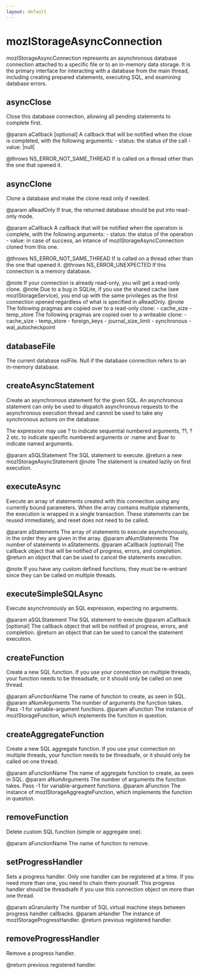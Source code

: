 ```yaml
---
layout: default
---
```


# mozIStorageAsyncConnection #

mozIStorageAsyncConnection represents an asynchronous database
connection attached to a specific file or to an in-memory data
storage.  It is the primary interface for interacting with a
database from the main thread, including creating prepared
statements, executing SQL, and examining database errors.


## asyncClose ##

Close this database connection, allowing all pending statements
to complete first.

@param aCallback [optional]
       A callback that will be notified when the close is completed,
       with the following arguments:
       - status: the status of the call
       - value: |null|

@throws NS_ERROR_NOT_SAME_THREAD
        If is called on a thread other than the one that opened it.


## asyncClone ##

Clone a database and make the clone read only if needed.

@param aReadOnly
       If true, the returned database should be put into read-only mode.

@param aCallback
       A callback that will be notified when the operation is complete,
       with the following arguments:
       - status: the status of the operation
       - value: in case of success, an intance of
            mozIStorageAsyncConnection cloned from this one.

@throws NS_ERROR_NOT_SAME_THREAD
        If is called on a thread other than the one that opened it.
@throws NS_ERROR_UNEXPECTED
        If this connection is a memory database.

@note If your connection is already read-only, you will get a read-only
      clone.
@note Due to a bug in SQLite, if you use the shared cache
      (see mozIStorageService), you end up with the same privileges as the
      first connection opened regardless of what is specified in aReadOnly.
@note The following pragmas are copied over to a read-only clone:
       - cache_size
       - temp_store
      The following pragmas are copied over to a writeable clone:
       - cache_size
       - temp_store
       - foreign_keys
       - journal_size_limit
       - synchronous
       - wal_autocheckpoint


## databaseFile ##

The current database nsIFile.  Null if the database
connection refers to an in-memory database.


## createAsyncStatement ##

Create an asynchronous statement for the given SQL. An
asynchronous statement can only be used to dispatch asynchronous
requests to the asynchronous execution thread and cannot be used
to take any synchronous actions on the database.

The expression may use ? to indicate sequential numbered arguments,
?1, ?2 etc. to indicate specific numbered arguments or :name and
$var to indicate named arguments.

@param aSQLStatement
       The SQL statement to execute.
@return a new mozIStorageAsyncStatement
@note The statement is created lazily on first execution.


## executeAsync ##

Execute an array of statements created with this connection using
any currently bound parameters. When the array contains multiple
statements, the execution is wrapped in a single
transaction. These statements can be reused immediately, and
reset does not need to be called.

@param aStatements
       The array of statements to execute asynchronously, in the order they
       are given in the array.
@param aNumStatements
       The number of statements in aStatements.
@param aCallback [optional]
       The callback object that will be notified of progress, errors, and
       completion.
@return an object that can be used to cancel the statements execution.

@note If you have any custom defined functions, they must be
       re-entrant since they can be called on multiple threads.


## executeSimpleSQLAsync ##

Execute asynchronously an SQL expression, expecting no arguments.

@param aSQLStatement
       The SQL statement to execute
@param aCallback [optional]
       The callback object that will be notified of progress, errors, and
       completion.
@return an object that can be used to cancel the statement execution.


## createFunction ##

Create a new SQL function.  If you use your connection on multiple threads,
your function needs to be threadsafe, or it should only be called on one
thread.

@param aFunctionName
       The name of function to create, as seen in SQL.
@param aNumArguments
       The number of arguments the function takes. Pass -1 for
       variable-argument functions.
@param aFunction
       The instance of mozIStorageFunction, which implements the function
       in question.


## createAggregateFunction ##

Create a new SQL aggregate function.  If you use your connection on
multiple threads, your function needs to be threadsafe, or it should only
be called on one thread.

@param aFunctionName
       The name of aggregate function to create, as seen in SQL.
@param aNumArguments
       The number of arguments the function takes. Pass -1 for
       variable-argument functions.
@param aFunction
       The instance of mozIStorageAggreagteFunction, which implements the
       function in question.


## removeFunction ##

Delete custom SQL function (simple or aggregate one).

@param aFunctionName
       The name of function to remove.


## setProgressHandler ##

Sets a progress handler. Only one handler can be registered at a time.
If you need more than one, you need to chain them yourself.  This progress
handler should be threadsafe if you use this connection object on more than
one thread.

@param aGranularity
       The number of SQL virtual machine steps between progress handler
       callbacks.
@param aHandler
       The instance of mozIStorageProgressHandler.
@return previous registered handler.


## removeProgressHandler ##

Remove a progress handler.

@return previous registered handler.

